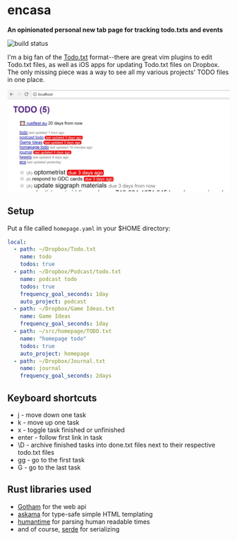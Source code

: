 # encasa

**An opinionated personal new tab page for tracking todo.txts and events**

![build status](https://travis-ci.org/kevinw/encasa.svg?branch=master)

I'm a big fan of the [Todo.txt](http://todotxt.org/) format--there are great vim plugins to edit Todo.txt files, as well as iOS apps for updating Todo.txt files on Dropbox. The only missing piece was a way to see all my various projects' TODO files in one place.

![screenshot](https://raw.githubusercontent.com/kevinw/encasa/master/docs/static/screenshot.jpg)

## Setup

Put a file called `homepage.yaml` in your $HOME directory:

```yaml
local:
  - path: ~/Dropbox/Todo.txt
    name: todo
    todos: true
  - path: ~/Dropbox/Podcast/todo.txt
    name: podcast todo
    todos: true
    frequency_goal_seconds: 1day
    auto_project: podcast
  - path: ~/Dropbox/Game Ideas.txt
    name: Game Ideas
    frequency_goal_seconds: 1day
  - path: ~/src/homepage/TODO.txt
    name: "homepage todo"
    todos: true
    auto_project: homepage
  - path: ~/Dropbox/Journal.txt
    name: journal
    frequency_goal_seconds: 2days
```

## Keyboard shortcuts

 * j - move down one task
 * k - move up one task
 * x - toggle task finished or unfinished
 * enter - follow first link in task
 * \D - archive finished tasks into done.txt files next to their respective todo.txt files
 * gg - go to the first task
 * G - go to the last task

## Rust libraries used

* [Gotham](https://gotham.rs/) for the web api
* [askama](https://github.com/djc/askama) for type-safe simple HTML templating
* [humantime](https://github.com/tailhook/humantime) for parsing human readable times
* and of course, [serde](https://serde.rs/) for serializing


